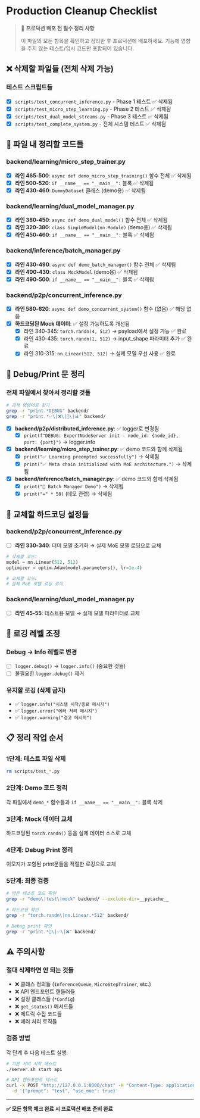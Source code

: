 # Production Cleanup Checklist

> 🚨 **프로덕션 배포 전 필수 정리 사항**
> 
> 이 파일의 모든 항목을 확인하고 정리한 후 프로덕션에 배포하세요.
> 기능에 영향을 주지 않는 테스트/임시 코드만 포함되어 있습니다.

## ❌ 삭제할 파일들 (전체 삭제 가능)

### 테스트 스크립트들
- [x] `scripts/test_concurrent_inference.py` - Phase 1 테스트 ✅ 삭제됨
- [x] `scripts/test_micro_step_learning.py` - Phase 2 테스트 ✅ 삭제됨
- [x] `scripts/test_dual_model_streams.py` - Phase 3 테스트 ✅ 삭제됨
- [x] `scripts/test_complete_system.py` - 전체 시스템 테스트 ✅ 삭제됨

## 🔧 파일 내 정리할 코드들

### backend/learning/micro_step_trainer.py
- [x] **라인 465-500**: `async def demo_micro_step_training()` 함수 전체 ✅ 삭제됨
- [x] **라인 500-520**: `if __name__ == "__main__":` 블록 ✅ 삭제됨
- [x] **라인 430-460**: `DummyDataset` 클래스 (demo용) ✅ 삭제됨

### backend/learning/dual_model_manager.py
- [x] **라인 380-450**: `async def demo_dual_model()` 함수 전체 ✅ 삭제됨
- [x] **라인 320-380**: `class SimpleModel(nn.Module)` (demo용) ✅ 삭제됨
- [x] **라인 450-460**: `if __name__ == "__main__":` 블록 ✅ 삭제됨

### backend/inference/batch_manager.py
- [x] **라인 430-490**: `async def demo_batch_manager()` 함수 전체 ✅ 삭제됨
- [x] **라인 400-430**: `class MockModel` (demo용) ✅ 삭제됨
- [x] **라인 490-500**: `if __name__ == "__main__":` 블록 ✅ 삭제됨

### backend/p2p/concurrent_inference.py
- [x] **라인 580-620**: `async def demo_concurrent_system()` 함수 (없음) ✅ 해당 없음
- [x] **하드코딩된 Mock 데이터**: ✅ 설정 가능하도록 개선됨
  - [x] 라인 340-345: `torch.randn(4, 512)` → payload에서 설정 가능 ✅ 완료
  - [x] 라인 430-435: `torch.randn(1, 512)` → input_shape 파라미터 추가 ✅ 완료
  - [x] 라인 310-315: `nn.Linear(512, 512)` → 실제 모델 우선 사용 ✅ 완료

## 🐛 Debug/Print 문 정리

### 전체 파일에서 찾아서 정리할 것들
```bash
# 검색 명령어로 찾기
grep -r "print.*DEBUG" backend/
grep -r "print.*✅\|❌\|🚀\|📊" backend/
```

- [x] **backend/p2p/distributed_inference.py**: ✅ logger로 변경됨
  - [x] `print(f"DEBUG: ExpertNodeServer init - node_id: {node_id}, port: {port}")` → logger.info
  
- [x] **backend/learning/micro_step_trainer.py**: ✅ demo 코드와 함께 삭제됨
  - [x] `print("✅ Learning preempted successfully")` → 삭제됨
  - [x] `print("✅ Meta chain initialized with MoE architecture.")` → 삭제됨
  
- [x] **backend/inference/batch_manager.py**: ✅ demo 코드와 함께 삭제됨
  - [x] `print("🚀 Batch Manager Demo")` → 삭제됨
  - [x] `print("=" * 50)` (데모 관련) → 삭제됨

## 🔄 교체할 하드코딩 설정들

### backend/p2p/concurrent_inference.py
- [ ] **라인 330-340**: 더미 모델 초기화 → 실제 MoE 모델 로딩으로 교체
```python
# 삭제할 코드:
model = nn.Linear(512, 512)
optimizer = optim.Adam(model.parameters(), lr=1e-4)

# 교체할 코드:
# 실제 MoE 모델 로딩 로직
```

### backend/learning/dual_model_manager.py
- [ ] **라인 45-55**: 테스트용 모델 → 실제 모델 파라미터로 교체

## 🎯 로깅 레벨 조정

### Debug → Info 레벨로 변경
- [ ] `logger.debug()` → `logger.info()` (중요한 것들)
- [ ] 불필요한 `logger.debug()` 제거

### 유지할 로깅 (삭제 금지)
- ✅ `logger.info("시스템 시작/종료 메시지")`
- ✅ `logger.error("에러 처리 메시지")`
- ✅ `logger.warning("경고 메시지")`

## 📋 정리 작업 순서

### 1단계: 테스트 파일 삭제
```bash
rm scripts/test_*.py
```

### 2단계: Demo 코드 정리
각 파일에서 `demo_*` 함수들과 `if __name__ == "__main__":` 블록 삭제

### 3단계: Mock 데이터 교체
하드코딩된 `torch.randn()` 등을 실제 데이터 소스로 교체

### 4단계: Debug Print 정리
이모지가 포함된 print문들을 적절한 로깅으로 교체

### 5단계: 최종 검증
```bash
# 남은 테스트 코드 확인
grep -r "demo\|test\|mock" backend/ --exclude-dir=__pycache__

# 하드코딩 확인  
grep -r "torch.randn\|nn.Linear.*512" backend/

# Debug print 확인
grep -r "print.*🚀\|✅\|❌" backend/
```

## ⚠️ 주의사항

### 절대 삭제하면 안 되는 것들
- ❌ 클래스 정의들 (`InferenceQueue`, `MicroStepTrainer`, etc.)
- ❌ API 엔드포인트 핸들러들
- ❌ 설정 클래스들 (`*Config`)
- ❌ `get_status()` 메서드들
- ❌ 메트릭 수집 코드들
- ❌ 에러 처리 로직들

### 검증 방법
각 단계 후 다음 테스트 실행:
```bash
# 기본 서버 시작 테스트
./server.sh start api

# API 엔드포인트 테스트  
curl -X POST "http://127.0.0.1:8000/chat" -H "Content-Type: application/json" \
  -d '{"prompt": "test", "use_moe": true}'
```

---

**✅ 모든 항목 체크 완료 시 프로덕션 배포 준비 완료**